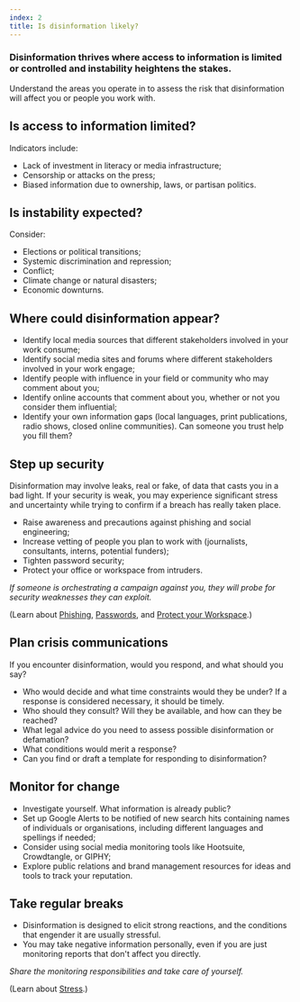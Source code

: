 ```yaml
---
index: 2
title: Is disinformation likely?
---
```

### Disinformation thrives where **access to information is limited or controlled** and **instability heightens the stakes**. 

Understand the areas you operate in to assess the risk that disinformation will affect you or people you work with. 

## Is access to information limited? 

Indicators include: 

* Lack of investment in literacy or media infrastructure;
* Censorship or attacks on the press;
* Biased information due to ownership, laws, or partisan politics.  

## Is instability expected? 

Consider: 

* Elections or political transitions;
* Systemic discrimination and repression;
* Conflict;
* Climate change or natural disasters; 
* Economic downturns. 

## Where could disinformation appear? 

* Identify local media sources that different stakeholders involved in your work consume; 
* Identify social media sites and forums where different stakeholders involved in your work engage; 
* Identify people with influence in your field or community who may comment about you;
* Identify online accounts that comment about you, whether or not you consider them influential;
* Identify your own information gaps (local languages, print publications, radio shows, closed online communities). Can someone you trust help you fill them?   

## Step up security

Disinformation may involve leaks, real or fake, of data that casts you in a bad light. If your security is weak, you may experience significant stress and uncertainty while trying to confirm if a breach has really taken place.  

* Raise awareness and precautions against phishing and social engineering; 
* Increase vetting of people you plan to work with (journalists, consultants, interns, potential funders);
* Tighten password security; 
* Protect your office or workspace from intruders. 

*If someone is orchestrating a campaign against you, they will probe for security weaknesses they can exploit.* 

(Learn about [Phishing](umbrella://communications/phishing/beginner), [Passwords](umbrella://information/passwords), and [Protect your Workspace](umbrella://information/protect-your-workspace).) 

## Plan crisis communications

If you encounter disinformation, would you respond, and what should you say? 

* Who would decide and what time constraints would they be under? If a response is considered necessary, it should be timely. 
* Who should they consult? Will they be available, and how can they be reached?  
* What legal advice do you need to assess possible disinformation or defamation? 
* What conditions would merit a response? 
* Can you find or draft a template for responding to disinformation? 

## Monitor for change 

* Investigate yourself. What information is already public? 
* Set up Google Alerts to be notified of new search hits containing names of individuals or organisations, including different languages and spellings if needed;
* Consider using social media monitoring tools like Hootsuite, Crowdtangle, or GIPHY;
* Explore public relations and brand management resources for ideas and tools to track your reputation.  

## Take regular breaks

* Disinformation is designed to elicit strong reactions, and the conditions that engender it are usually stressful.  
* You may take negative information personally, even if you are just monitoring reports that don't affect you directly. 

*Share the monitoring responsibilities and take care of yourself.* 

(Learn about [Stress](umbrella://stress/stress/beginner).)